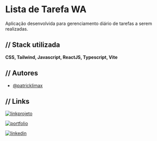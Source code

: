 # Lista de Tarefa WA

Aplicação desenvolvida para gerenciamento diário de tarefas a serem realizadas.

## // Stack utilizada

**CSS, Tailwind, Javascript, ReactJS, Typescript, Vite**

## // Autores

- [@patricklimax](https://www.github.com/patricklimax)


## // Links

[![linkprojeto](https://img.shields.io/badge/veja_o_projeto-green?style=for-the-badge&logo=ko-fi&logoColor=green&labelColor=white)](https://tarefaswa.vercel.app)

[![portfolio](https://img.shields.io/badge/my_portfolio-000?style=for-the-badge&logo=prefect&logoColor=000&labelColor=white)](https://patricklima.vercel.app/)

[![linkedin](https://img.shields.io/badge/conect_linkedin-0A66C2?style=for-the-badge&logo=linkedin&logoColor=blue&labelColor=white)](https://www.linkedin.com/in/patricklimax/)
